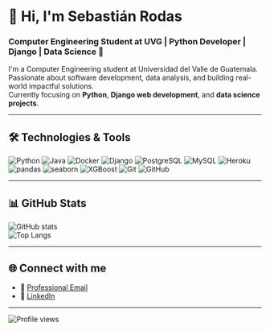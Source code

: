 # 👋 Hi, I'm Sebastián Rodas  

### Computer Engineering Student at UVG | Python Developer | Django | Data Science 🚀  

I'm a Computer Engineering student at Universidad del Valle de Guatemala.  
Passionate about software development, data analysis, and building real-world impactful solutions.  
Currently focusing on **Python**, **Django web development**, and **data science projects**.  

---

## 🛠️ Technologies & Tools
![Python](https://img.shields.io/badge/-Python-3776AB?style=flat&logo=python&logoColor=white)
![Java](https://img.shields.io/badge/Java-007396?style=flat&logo=java&logoColor=white)
![Docker](https://img.shields.io/badge/Docker-2496ED?style=flat&logo=docker&logoColor=white)
![Django](https://img.shields.io/badge/-Django-092E20?style=flat&logo=django&logoColor=white)
![PostgreSQL](https://img.shields.io/badge/-PostgreSQL-316192?style=flat&logo=postgresql&logoColor=white)
![MySQL](https://img.shields.io/badge/-MySQL-4479A1?style=flat&logo=mysql&logoColor=white)
![Heroku](https://img.shields.io/badge/-Heroku-430098?style=flat&logo=heroku&logoColor=white)
![pandas](https://img.shields.io/badge/-pandas-150458?style=flat&logo=pandas&logoColor=white)
![seaborn](https://img.shields.io/badge/-seaborn-3776AB?style=flat&logo=python&logoColor=white)
![XGBoost](https://img.shields.io/badge/-XGBoost-FF6600?style=flat&logo=python&logoColor=white)
![Git](https://img.shields.io/badge/-Git-F05032?style=flat&logo=git&logoColor=white)
![GitHub](https://img.shields.io/badge/-GitHub-181717?style=flat&logo=github&logoColor=white)

---

## 📊 GitHub Stats
![GitHub stats](https://github-readme-stats.vercel.app/api?username=Seba-sRod-1808&show_icons=true&theme=radical)  
![Top Langs](https://github-readme-stats.vercel.app/api/top-langs/?username=Seba-sRod-1808&layout=compact&theme=radical)

---

## 🌐 Connect with me
- 📧 [Professional Email](mailto:sebasrod1808@gmail.com)  
- 💼 [LinkedIn](https://www.linkedin.com/in/https://www.linkedin.com/in/sebasti%C3%A1n-rodas-rodr%C3%ADguez-17a06318a/)  

---

![Profile views](https://komarev.com/ghpvc/?username=Seba-sRod-1808)  
